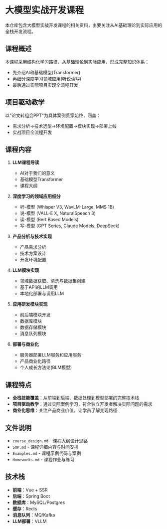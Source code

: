 # 大模型实战开发课程

本仓库包含大模型实战开发课程的相关资料，主要关注从AI基础理论到实际应用的全栈开发流程。

## 课程概述

本课程采用结构化学习路径，从基础理论到实际应用，形成完整知识体系：
- 先介绍AI和基础模型(Transformer)
- 再细分深度学习领域应用(听说读写)
- 最后通过实际项目实现全流程开发

## 项目驱动教学

以"论文转组会PPT"为具体案例贯穿始终，涵盖：
- 需求分析→技术选型→环境配置→模块实现→部署上线
- 实战项目全流程开发

## 课程内容

1. **LLM课程导读**
   - AI对于我们的意义
   - 基础模型Transformer
   - 课程大纲

2. **深度学习的领域应用细分**
   - 听-模型 (Whisper V3, WavLM-Large, MMS 1B)
   - 说-模型 (VALL-E X, NaturalSpeech 3)
   - 读-模型 (Bert Based Models)
   - 写-模型 (GPT Series, Claude Models, DeepSeek)

3. **产品分析与技术实现**
   - 产品需求分析
   - 技术方案设计
   - 开发环境配置

4. **LLM模块实现**
   - 领域数据获取、清洗与数据集创建
   - 基于API的LLM调用
   - 本地化部署与调用LLM

5. **应用研发模块实现**
   - 前后端模块开发
   - 数据库模块
   - 数据存储模块
   - 消息队列模块

6. **部署与商业化**
   - 服务器部署LLM服务和应用服务
   - 产品商业化路径
   - 个人成长方法论(BLM模型)

## 课程特点

- **全栈技能覆盖**：从前端到后端、数据处理到模型部署的完整技术栈
- **项目驱动教学**：通过实际案例学习，符合独立开发者解决实际问题的需求
- **商业化思维**：关注产品商业价值，让学员了解变现路径

## 文件说明

- `course_design.md` - 课程大纲设计思路
- `SOP.md` - 课程详细内容与时间安排
- `Examples.md` - 课程示例代码与案例
- `Homeworks.md` - 课程作业与练习

## 技术栈

- **前端**：Vue + SSR
- **后端**：Spring Boot
- **数据库**：MySQL/Postgres
- **缓存**：Redis
- **消息队列**：MQ/Kafka
- **LLM部署**：VLLM
